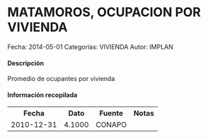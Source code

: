 MATAMOROS, OCUPACION POR VIVIENDA
=====

Fecha: 2014-05-01
Categorías: VIVIENDA
Autor: IMPLAN

#### Descripción

Promedio de ocupantes por vivienda

#### Información recopilada

<table class="table table-hover table-bordered">
  <tr><th>Fecha</th><th>Dato</th><th>Fuente</th><th>Notas</th></tr>
  <tr><td>2010-12-31</td><td>4.1000</td><td>CONAPO</td><td></td></tr>
</table>

